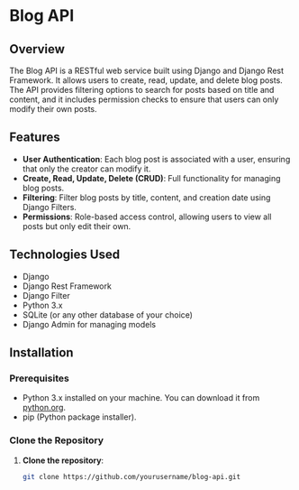 # Blog API

## Overview

The Blog API is a RESTful web service built using Django and Django Rest Framework. It allows users to create, read, update, and delete blog posts. The API provides filtering options to search for posts based on title and content, and it includes permission checks to ensure that users can only modify their own posts.

## Features

- **User Authentication**: Each blog post is associated with a user, ensuring that only the creator can modify it.
- **Create, Read, Update, Delete (CRUD)**: Full functionality for managing blog posts.
- **Filtering**: Filter blog posts by title, content, and creation date using Django Filters.
- **Permissions**: Role-based access control, allowing users to view all posts but only edit their own.

## Technologies Used

- Django
- Django Rest Framework
- Django Filter
- Python 3.x
- SQLite (or any other database of your choice)
- Django Admin for managing models

## Installation

### Prerequisites

- Python 3.x installed on your machine. You can download it from [python.org](https://www.python.org/downloads/).
- pip (Python package installer).

### Clone the Repository

1. **Clone the repository**:
   ```bash
   git clone https://github.com/yourusername/blog-api.git
